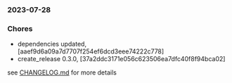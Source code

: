 ### 2023-07-28

### Chores
+ dependencies updated, [aaef9d6a09a7d7707f254ef6dcd3eee74222c778]
+ create_release 0.3.0, [37a2ddc3171e056c623506ea7dfc40f8f94bca02]


see <a href='https://github.com/mrjackwills/mealpedant_backup_server/blob/main/CHANGELOG.md'>CHANGELOG.md</a> for more details
